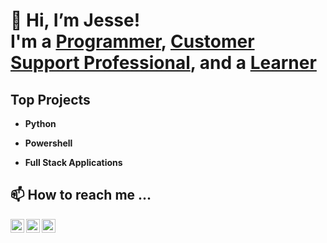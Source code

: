 <h1>👋 Hi, I’m Jesse! <br/>I'm a <a href="https://github.com/JPBeutel" target="_blank">Programmer</a>, <a href="https://www.linkedin.com/in/jesse-beutel/" target="_blank">Customer Support Professional</a>, and a <a href="https://twitter.com/BeutelJesse" target="_blank">Learner</a></h1>

<h2>Top Projects</h2>

- <b>Python</b>

- <b>Powershell</b>

- <b>Full Stack Applications</b>

<h2> 📫 How to reach me ... </h2>

[<img align="left" alt="JesseBeutel | Twitter" width="22px" src="https://cdn.jsdelivr.net/npm/simple-icons@v3/icons/twitter.svg" />][twitter]
[<img align="left" alt="JesseBeutel | LinkedIn" width="22px" src="https://cdn.jsdelivr.net/npm/simple-icons@v3/icons/linkedin.svg" />][linkedin]
[<img align="left" alt="JesseBeutel | Instagram" width="22px" src="https://cdn.jsdelivr.net/npm/simple-icons@v3/icons/instagram.svg" />][instagram]

[twitter]: https://twitter.com/BeutelJesse
[instagram]: https://www.instagram.com/jessebeutel
[linkedin]: https://linkedin.com/in/jesse-beutel

<!---
JPBeutel/JPBeutel is a ✨ special ✨ repository because its `README.md` (this file) appears on your GitHub profile.
You can click the Preview link to take a look at your changes.
--->
